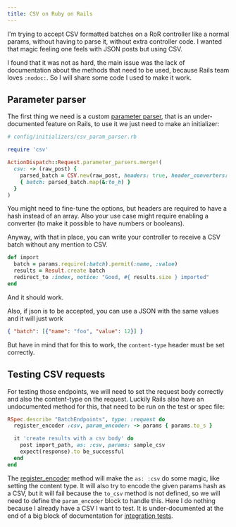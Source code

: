 ```yaml
---
title: CSV on Ruby on Rails
---
```


I'm trying to accept CSV formatted batches on a RoR controller like a normal
params, without having to parse it, without extra controller code. I wanted
that magic feeling one feels with JSON posts but using CSV.

I found that it was not as hard, the main issue was the lack of documentation
about the methods that need to be used, because Rails team loves `:nodoc:`. So
I will share some code I used to make it work.

## Parameter parser

The first thing we need is a custom [parameter parser][parameter_parsers], that is an under-documented
feature on Rails, to use it we just need to make an initializer:

``` ruby
# config/initializers/csv_param_parser.rb

require 'csv'

ActionDispatch::Request.parameter_parsers.merge!(
  csv: -> (raw_post) {
    parsed_batch = CSV.new(raw_post, headers: true, header_converters: :symbol)
    { batch: parsed_batch.map(&:to_h) }
  }
)
```

You might need to fine-tune the options, but headers are required to have a
hash instead of an array. Also your use case might require enabling a converter
(to make it possible to have numbers or booleans).

Anyway, with that in place, you can write your controller to receive a CSV
batch without any mention to CSV.

``` ruby
def import
  batch = params.require(:batch).permit(:name, :value)
  results = Result.create batch
  redirect_to :index, notice: "Good, #{ results.size } imported"
end
```

And it should work.

Also, if json is to be accepted, you can use a JSON with the same values and it
will just work

``` json
{ "batch": [{"name": "foo", "value": 12}] }
```

But have in mind that for this to work, the `content-type` header must be set
correctly.

## Testing CSV requests

For testing those endpoints, we will need to set the request body correctly and
also the content-type on the request. Luckily Rails also have an undocumented
method for this, that need to be run on the test or spec file:

``` ruby
RSpec.describe "BatchEndpoints", type: :request do
  register_encoder :csv, param_encoder: -> params { params.to_s }

  it 'create results with a csv body' do
    post import_path, as: :csv, params: sample_csv
    expect(response).to be_successful
  end
end
```

The [register_encoder][] method will make the `as: :csv` do some magic, like
setting the content type. It will also try to encode the given params hash as a
CSV, but it will fail because the `to_csv` method is not defined, so we will
need to define the `param_encoder` block to handle this. Here I do nothing
because I already have a CSV I want to test. It is under-documented at the end
of a big block of documentation for [integration tests][2].

 [parameter_parsers]: https://devdocs.io/rails~5.2/actiondispatch/http/parameters/classmethods#method-i-parameter_parsers-3D

 [register_encoder]: https://github.com/rails/rails/blob/7fe3c69331175a64f01ef64e7afab6d9236fbdbc/actionpack/lib/action_dispatch/testing/request_encoder.rb#L49

 [2]: https://devdocs.io/rails~5.2/actiondispatch/integrationtest
